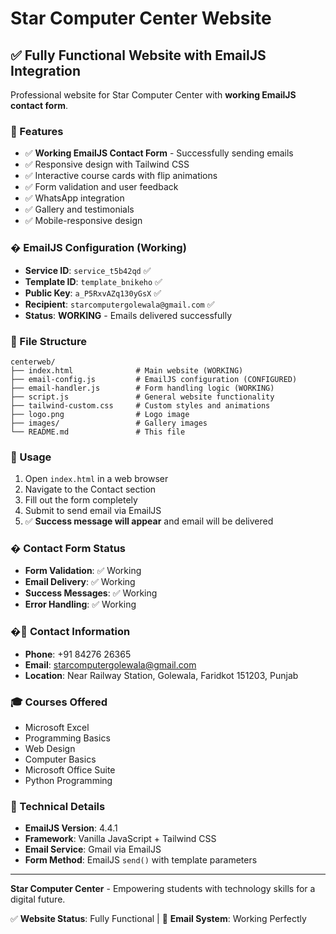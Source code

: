 # Star Computer Center Website

## ✅ Fully Functional Website with EmailJS Integration

Professional website for Star Computer Center with **working EmailJS contact form**.

### 🎉 Features
- ✅ **Working EmailJS Contact Form** - Successfully sending emails
- ✅ Responsive design with Tailwind CSS
- ✅ Interactive course cards with flip animations
- ✅ Form validation and user feedback
- ✅ WhatsApp integration
- ✅ Gallery and testimonials
- ✅ Mobile-responsive design

### � EmailJS Configuration (Working)
- **Service ID**: `service_t5b42qd` ✅
- **Template ID**: `template_bnikeho` ✅
- **Public Key**: `a_P5RxvAZq130yGsX` ✅
- **Recipient**: `starcomputergolewala@gmail.com` ✅
- **Status**: **WORKING** - Emails delivered successfully

### 📂 File Structure
```
centerweb/
├── index.html              # Main website (WORKING)
├── email-config.js         # EmailJS configuration (CONFIGURED)
├── email-handler.js        # Form handling logic (WORKING)
├── script.js               # General website functionality
├── tailwind-custom.css     # Custom styles and animations
├── logo.png                # Logo image
├── images/                 # Gallery images
└── README.md               # This file
```

### 🚀 Usage
1. Open `index.html` in a web browser
2. Navigate to the Contact section
3. Fill out the form completely
4. Submit to send email via EmailJS
5. ✅ **Success message will appear** and email will be delivered

### � Contact Form Status
- **Form Validation**: ✅ Working
- **Email Delivery**: ✅ Working
- **Success Messages**: ✅ Working
- **Error Handling**: ✅ Working

### �📱 Contact Information
- **Phone**: +91 84276 26365
- **Email**: starcomputergolewala@gmail.com
- **Location**: Near Railway Station, Golewala, Faridkot 151203, Punjab

### 🎓 Courses Offered
- Microsoft Excel
- Programming Basics
- Web Design
- Computer Basics
- Microsoft Office Suite
- Python Programming

### 🔧 Technical Details
- **EmailJS Version**: 4.4.1
- **Framework**: Vanilla JavaScript + Tailwind CSS
- **Email Service**: Gmail via EmailJS
- **Form Method**: EmailJS `send()` with template parameters

---
**Star Computer Center** - Empowering students with technology skills for a digital future.

✅ **Website Status**: Fully Functional | 📧 **Email System**: Working Perfectly
